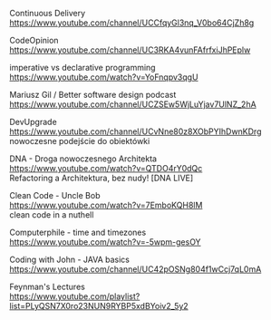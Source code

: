 Continuous Delivery    
https://www.youtube.com/channel/UCCfqyGl3nq_V0bo64CjZh8g    

CodeOpinion    
https://www.youtube.com/channel/UC3RKA4vunFAfrfxiJhPEplw    
 
imperative vs declarative programming    
https://www.youtube.com/watch?v=YoFnqpv3qgU    

Mariusz Gil / Better software design podcast    
https://www.youtube.com/channel/UCZSEw5WjLuYjav7UlNZ_2hA    

DevUpgrade    
https://www.youtube.com/channel/UCvNne80z8XObPYIhDwnKDrg    
nowoczesne podejście do obiektówki

DNA - Droga nowoczesnego Architekta    
https://www.youtube.com/watch?v=QTDO4rY0dQc    
Refactoring a Architektura, bez nudy! [DNA LIVE]

Clean Code - Uncle Bob    
https://www.youtube.com/watch?v=7EmboKQH8lM    
clean code in a nuthell

Computerphile - time and timezones    
https://www.youtube.com/watch?v=-5wpm-gesOY    

Coding with John - JAVA basics    
https://www.youtube.com/channel/UC42pOSNg804f1wCcj7qL0mA    

Feynman's Lectures    
https://www.youtube.com/playlist?list=PLyQSN7X0ro23NUN9RYBP5xdBYoiv2_5y2    
